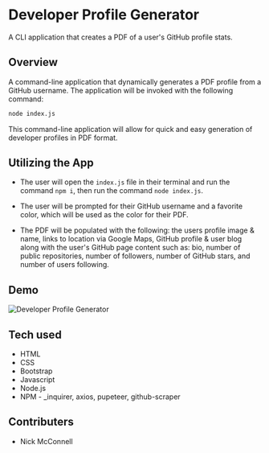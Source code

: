 # Developer Profile Generator
A CLI application that creates a PDF of a user's GitHub profile stats.

## Overview

A command-line application that dynamically generates a PDF profile from a GitHub username. The application will be invoked with the following command:

```sh
node index.js
```

This command-line application will allow for quick and easy generation of developer profiles in PDF format.

## Utilizing the App

- The user will open the `index.js` file in their terminal and run the command `npm i`, then run the command `node index.js`.

- The user will be prompted for their GitHub username and a favorite color, which will be used as the color for their PDF.

- The PDF will be populated with the following: the users profile image & name, links to location via Google Maps, GitHub profile & user blog along with the user's GitHub page content such as: bio, number of public repositories, number of followers, number of GitHub stars, and number of users following.

## Demo

![Developer Profile Generator](./09-homework.gif "Developer Profile Generator")

## Tech used

- HTML
- CSS
- Bootstrap
- Javascript
- Node.js
- NPM - _inquirer, axios, pupeteer, github-scraper

## Contributers

- Nick McConnell
